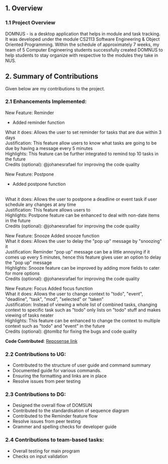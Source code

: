 ## 1. Overview
### 1.1 Project Overview 
DOMNUS - is a desktop application that helps in module and task tracking. It was developed under the module CS2113 Software Engineering & Object Oriented Programming. Within the schedule of approximately 7 weeks, my team of 5 Computer Engineering students successfully created DOMNUS to help students to stay organize with respective to the modules they take in NUS. 

## 2. Summary of Contributions
Given below are my contributions to the project. 

### 2.1 Enhancements Implemented: 

New Feature: Reminder
* Added reminder function

What it does:
Allows the user to set reminder for tasks that are due within 3 days
<br>
Justification:
This feature allow users to know what tasks are going to be due by having a message every 5 minutes
<br>
Highlights:
This feature can be further integrated to remind top 10 tasks in the future
<br>
Credits (optional):
@johanesrafael for improving the code quality
<br>

New Feature: Postpone
* Added postpone function
<br> 
What it does:
Allows the user to postpone a deadline or event task if user schedule any changes at any time
<br>
Justification:
This feature allows users to 
<br>
Highlights:
Postpone feature can be enhanced to deal with non-date items in the future
<br>
Credits (optional):
@johanesrafael for improving the code quality 
<br>

New Feature: Snooze
Added snooze function
<br> 
What it does:
Allows the user to delay the "pop up" message by "snoozing" it
<br>
Justification:
Reminder "pop up" message can be a little annoying if it comes up every 5 minutes, hence this feature gives user an option to delay the "pop up" message
<br>
Highlights:
Snooze feature can be improved by adding more fields to cater for more options
<br>
Credits (optional):
@johanesrafael for improving the code quality
<br>

New Feature: Focus
Added focus function
<br> 
What it does:
Allows the user to change context to "todo", "event", "deadline", "task", "mod", "selected" or "taken"
<br>
Justification:
Instead of viewing a whole list of combined tasks, changing context to specific task such as "todo" only lists on "todo" stuff and makes viewing of tasks neater
<br>
Highlights:
This feature can be enhanced to change the context to multiple context such as "todo" and "event" in the future
<br>
Credits (optional): 
@tomlbz for fixing the bugs and code quality
<br>

**Code Contributed**: [Reposense link](https://nus-cs2113-ay2021s1.github.io/tp-dashboard/#breakdown=true&search=&sort=groupTitle&sortWithin=title&since=2020-09-27&timeframe=commit&mergegroup=&groupSelect=groupByRepos&checkedFileTypes=docs~functional-code~test-code~other&tabOpen=true&tabType=authorship&zFR=false&tabAuthor=chuhann&tabRepo=AY2021S1-CS2113-T13-2%2Ftp%5Bmaster%5D&authorshipIsMergeGroup=false&authorshipFileTypes=docs~functional-code)

### 2.2 Contributions to UG:
* Contributed to the structure of user guide and command summary
* Documented guide for various commands.
* Ensuring the formatting and links are in place
* Resolve issues from peer testing

### 2.3 Contributions to DG:
* Designed the overall flow of DOMSUN
* Contributed to the standardisation of sequence diagram
* Contributed to the Reminder feature flow
* Resolve issues from peer testing
* Grammer and spelling checks for developer guide

### 2.4 Contributions to team-based tasks: 
* Overall testing for main program
* Checks on input validation
